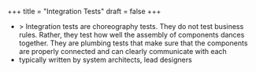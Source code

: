 +++
title = "Integration Tests"
draft = false
+++

-   &gt; Integration tests are choreography tests. They do not test business rules. Rather, they test how well the assembly of components dances together. They are plumbing tests that make sure that the components are properly connected and can clearly communicate with each
-   typically written by system architects, lead designers